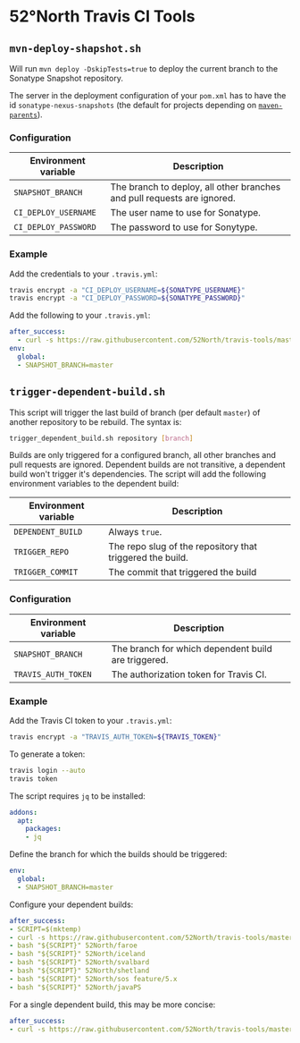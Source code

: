 # 52°North Travis CI Tools

## `mvn-deploy-shapshot.sh`

Will run `mvn deploy -DskipTests=true` to deploy the current branch to the Sonatype Snapshot repository.

The server in the deployment configuration of your `pom.xml` has to have the id `sonatype-nexus-snapshots` (the default for projects depending on [`maven-parents`](https://github.com/52North/maven-parents)).

### Configuration

| Environment variable | Description                                                             |
|----------------------|-------------------------------------------------------------------------|
| `SNAPSHOT_BRANCH`    | The branch to deploy, all other branches and pull requests are ignored. |
| `CI_DEPLOY_USERNAME` | The user name to use for Sonatype.                                      |
| `CI_DEPLOY_PASSWORD` | The password to use for Sonytype.                                       |

### Example

Add the credentials to your `.travis.yml`:

```sh
travis encrypt -a "CI_DEPLOY_USERNAME=${SONATYPE_USERNAME}"
travis encrypt -a "CI_DEPLOY_PASSWORD=${SONATYPE_PASSWORD}"
```

Add the following to your `.travis.yml`:

```yaml
after_success:
  - curl -s https://raw.githubusercontent.com/52North/travis-tools/master/mvn-deploy-shapshot.sh | bash
env:
  global:
  - SNAPSHOT_BRANCH=master
```


## `trigger-dependent-build.sh`

This script will trigger the last build of branch (per default `master`) of another repository to be rebuild. The syntax is:
```sh
trigger_dependent_build.sh repository [branch]
```
Builds are only triggered for a configured branch, all other branches and pull requests are ignored. Dependent builds are not transitive, a dependent build won't trigger it's dependencies. The script will add the following environment variables to the dependent build:

| Environment variable | Description                                               |
|----------------------|-----------------------------------------------------------|
| `DEPENDENT_BUILD`    | Always `true`.                                            |
| `TRIGGER_REPO`       | The repo slug of the repository that triggered the build. |
| `TRIGGER_COMMIT`     | The commit that triggered the build                       |

### Configuration

| Environment variable | Description                                         |
|----------------------|-----------------------------------------------------|
| `SNAPSHOT_BRANCH`    | The branch for which dependent build are triggered. |
| `TRAVIS_AUTH_TOKEN` | The authorization token for Travis CI.               |

### Example

Add the Travis CI token to your `.travis.yml`:

```sh
travis encrypt -a "TRAVIS_AUTH_TOKEN=${TRAVIS_TOKEN}"
```

To generate a token:
```sh
travis login --auto
travis token
```

The script requires `jq` to be installed:

```yaml
addons:
  apt:
    packages:
    - jq
```

Define the branch for which the builds should be triggered:
```yaml
env:
  global:
  - SNAPSHOT_BRANCH=master
```

Configure your dependent builds:

```yaml
after_success:
- SCRIPT=$(mktemp)
- curl -s https://raw.githubusercontent.com/52North/travis-tools/master/trigger_dependent_build.sh -o "$SCRIPT"
- bash "${SCRIPT}" 52North/faroe
- bash "${SCRIPT}" 52North/iceland
- bash "${SCRIPT}" 52North/svalbard
- bash "${SCRIPT}" 52North/shetland
- bash "${SCRIPT}" 52North/sos feature/5.x
- bash "${SCRIPT}" 52North/javaPS
```

For a single dependent build, this may be more concise:
```yaml
after_success:
- curl -s https://raw.githubusercontent.com/52North/travis-tools/master/trigger_dependent_build.sh | bash -s -- 52North/faroe
```
